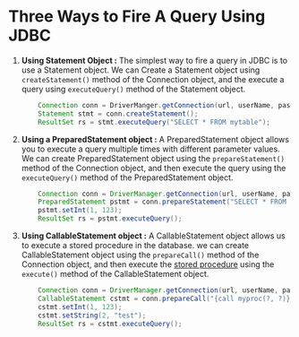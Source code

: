 # Three Ways to Fire A Query Using JDBC

1. **Using Statement Object :**
   The simplest way to fire a query in JDBC is to use a Statement object. We can Create a Statement object using `createStatement()` method of the Connection object, and the execute a query using `executeQuery()` method of the Statement object.
   ```java
       Connection conn = DriverManger.getConnection(url, userName, password);
       Statement stmt = conn.createStatement();
       ResultSet rs = stmt.executeQuery("SELECT * FROM mytable");
   ```
2. **Using a PreparedStatement object :**
   A PreparedStatement object allows you to execute a query multiple times with different parameter values. We can create PreparedStatement object using the `prepareStatement()` method of the Connection object, and then execute the query using the `executeQuery()` method of the PreparedStatement object.
   ```java
       Connection conn = DriverManager.getConnection(url, userName, password);
       PreparedStatement pstmt = conn.prepareStatement("SELECT * FROM mytable WHERE id = ?");
       pstmt.setInt(1, 123);
       ResultSet rs = pstmt.executeQuery();
   ```
3. **Using CallableStatement object :**
   A CallableStatement object allows us to execute a stored procedure in the database. we can create CallableStatement object using the `prepareCall()` method of the Connection object, and then execute the [stored procedure](./stored-procedure.md) using the `execute()` method of the CallableStatement object.
   ```java
       Connection conn = DriverManager.getConnection(url, userName, password);
       CallableStatement cstmt = conn.prepareCall("{call myproc(?, ?)}");
       cstmt.setInt(1, 123);
       cstmt.setString(2, "test");
       ResultSet rs = cstmt.executeQuery();
   ```
